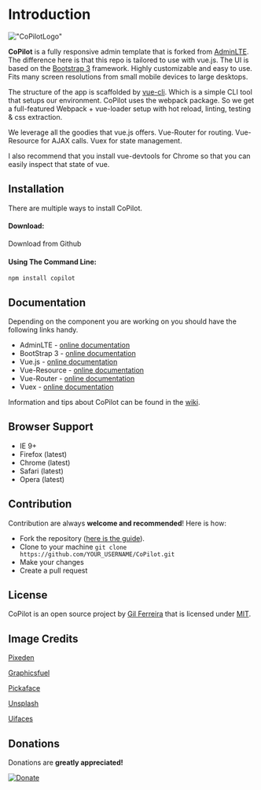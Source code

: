 Introduction
============

!["CoPilotLogo"](http://res.cloudinary.com/gatec21/image/upload/v1459437505/copilot_ar8whr.png)


**CoPilot** is a fully responsive admin template that is forked from [AdminLTE](https://almsaeedstudio.com). The difference here is that this repo is tailored to use with vue.js. The UI is based on the [Bootstrap 3](https://github.com/twbs/bootstrap) framework. Highly customizable and easy to use. Fits many screen resolutions from small mobile devices to large desktops.

The structure of the app is scaffolded by [vue-cli](https://github.com/vuejs/vue-cli). Which is a simple CLI tool that setups our environment. CoPilot uses the webpack package. So we get a full-featured Webpack + vue-loader setup with hot reload, linting, testing & css extraction.

We leverage all the goodies that vue.js offers. Vue-Router for routing. Vue-Resource for AJAX calls. Vuex for state management.

I also recommend that you install vue-devtools for Chrome so that you can easily inspect that state of vue.

Installation
------------
There are multiple ways to install CoPilot.

#### Download:

Download from Github

#### Using The Command Line:

```
npm install copilot
```

Documentation
-------------
Depending on the component you are working on you should have the following links handy.

- AdminLTE - [online documentation](https://almsaeedstudio.com/themes/AdminLTE/documentation/index.html)
- BootStrap 3 - [online documentation](https://github.com/twbs/bootstrap)
- Vue.js - [online documentation](https://github.com/vuejs/vue)
- Vue-Resource - [online documentation](https://github.com/vuejs/vue-resource)
- Vue-Router - [online documentation](https://github.com/vuejs/vue-router)
- Vuex - [online documentation](https://github.com/vuejs/vuex)

Information and tips about CoPilot can be found in the [wiki](https://github.com/misterGF/CoPilot/wiki/Details).

Browser Support
---------------
- IE 9+
- Firefox (latest)
- Chrome (latest)
- Safari (latest)
- Opera (latest)

Contribution
------------
Contribution are always **welcome and recommended**! Here is how:

- Fork the repository ([here is the guide](https://help.github.com/articles/fork-a-repo/)).
- Clone to your machine ```git clone https://github.com/YOUR_USERNAME/CoPilot.git```
- Make your changes
- Create a pull request

License
-------
CoPilot is an open source project by [Gil Ferreira](http://gferreira.me) that is licensed under [MIT](http://opensource.org/licenses/MIT).

Image Credits
-------------
[Pixeden](http://www.pixeden.com/psd-web-elements/flat-responsive-showcase-psd)

[Graphicsfuel](http://www.graphicsfuel.com/2013/02/13-high-resolution-blur-backgrounds/)

[Pickaface](http://pickaface.net/)

[Unsplash](https://unsplash.com/)

[Uifaces](http://uifaces.com/)

Donations
---------
Donations are **greatly appreciated!**

[![Donate](https://www.paypalobjects.com/en_US/i/btn/btn_donateCC_LG.gif "CoPilot")](https://www.paypal.com/cgi-bin/webscr?cmd=_s-xclick&hosted_button_id=W874GLKJ92SGN "Donate")
